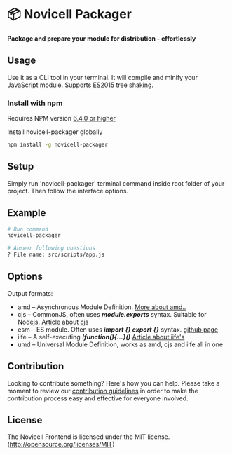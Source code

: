 # 📦 Novicell Packager

**Package and prepare your module for distribution - effortlessly**

## Usage

Use it as a CLI tool in your terminal. It will compile and minify your JavaScript module. Supports ES2015 tree shaking.

### Install with npm

Requires NPM version [6.4.0 or higher](https://nodejs.org/en/download/releases/)

Install novicell-packager globally

```bash
npm install -g novicell-packager
```

## Setup

Simply run 'novicell-packager' terminal command inside root folder of your project.
Then follow the interface options.

## Example

```bash
# Run command
novicell-packager

# Answer following questions
? File name: src/scripts/app.js
```

## Options 

Output formats:
* amd – Asynchronous Module Definition. [More about amd..](https://github.com/amdjs/amdjs-api/blob/master/AMD.md)
* cjs – CommonJS, often uses ***module.exports*** syntax. Suitable for Nodejs. [Article about cjs](https://flaviocopes.com/commonjs/)
* esm – ES module. Often uses ***import {} export {}*** syntax. [github page](https://github.com/standard-things/esm)
* iife – A self-executing ***!function(){...}()*** [Article about iife's](https://medium.com/@vvkchandra/essential-javascript-mastering-immediately-invoked-function-expressions-67791338ddc6)
* umd – Universal Module Definition, works as amd, cjs and iife all in one

## Contribution

Looking to contribute something? Here's how you can help. Please take a moment to review our [contribution guidelines](https://github.com/Novicell/novicell-frontend/wiki/Contribution-guidelines) in order to make the contribution process easy and effective for everyone involved.

## License

The Novicell Frontend is licensed under the MIT license. (http://opensource.org/licenses/MIT)

